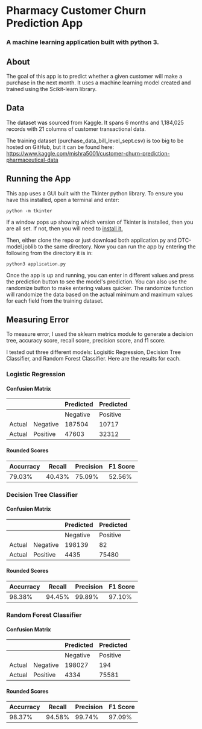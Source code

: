 # Pharmacy Customer Churn Prediction App
### A machine learning application built with python 3. 

## About
The goal of this app is to predict whether a given customer will make a purchase in the next month. It uses a machine learning model created and trained using the Scikit-learn library.

## Data
The dataset was sourced from Kaggle. It spans 6 months and 1,184,025 records with 21 columns of customer transactional data. 

The training dataset (purchase_data_bill_level_sept.csv) is too big to be hosted on GitHub, but it can be found here:
https://www.kaggle.com/mishra5001/customer-churn-prediction-pharmaceutical-data

## Running the App
This app uses a GUI built with the Tkinter python library. To ensure you have this installed, open a terminal and enter:
```
python -m tkinter
```
If a window pops up showing which version of Tkinter is installed, then you are all set. If not, then you will need to [install it.](https://realpython.com/python-gui-tkinter/#building-your-first-python-gui-application-with-tkinter
)

Then, either clone the repo or just download both application.py and DTC-model.joblib to the same directory. Now you can run the app by entering the following from the directory it is in:
```
python3 application.py
```
Once the app is up and running, you can enter in different values and press the prediction button to see the model's prediction. You can also use the randomize button to make entering values quicker. The randomize function will randomize the data based on the actual minimum and maximum values for each field from the training dataset.

## Measuring Error 

To measure error, I used the sklearn metrics module to generate a decision tree, accuracy score, recall score, precision score, and f1 score. 

I tested out three different models: Logisitic Regression, Decision Tree Classifier, and Random Forest Classifier. Here are the results for each.

### Logistic Regression
#### Confusion Matrix

| | | Predicted | Predicted |
| --- | --- | --- | --- |
| | | Negative | Positive |
| Actual | Negative | 187504 | 10717 |
| Actual | Positive | 47603 | 32312 |

#### Rounded Scores
| Accurracy | Recall | Precision | F1 Score |
| --- | --- | --- | --- |
| 79.03% | 40.43% | 75.09% | 52.56% |

### Decision Tree Classifier 
#### Confusion Matrix

| | | Predicted | Predicted |
| --- | --- | --- | --- |
| | | Negative | Positive |
| Actual | Negative | 198139 | 82 |
| Actual | Positive | 4435 | 75480 |

#### Rounded Scores
| Accurracy | Recall | Precision | F1 Score |
| --- | --- | --- | --- |
| 98.38% | 94.45% | 99.89% | 97.10% |

### Random Forest Classifier 
#### Confusion Matrix

| | | Predicted | Predicted |
| --- | --- | --- | --- |
| | | Negative | Positive |
| Actual | Negative | 198027 | 194 |
| Actual | Positive | 4334 | 75581 |

#### Rounded Scores
| Accurracy | Recall | Precision | F1 Score |
| --- | --- | --- | --- |
| 98.37% | 94.58% | 99.74% | 97.09% |
